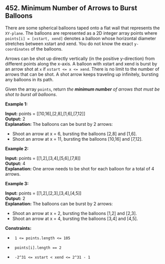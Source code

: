 ## 452. Minimum Number of Arrows to Burst Balloons

There are some spherical balloons taped onto a flat wall that represents the ``XY-plane``. The balloons are represented as a 2D integer array points where ``points[i] = [xstart, xend]`` denotes a balloon whose horizontal diameter stretches between xstart and xend. You do not know the exact ``y-coordinates`` of the balloons.

Arrows can be shot up directly vertically (in the positive y-direction) from different points along the x-axis. A balloon with xstart and xend is burst by an arrow shot at ``x`` if ``xstart <= x <= xend``. There is no limit to the number of arrows that can be shot. A shot arrow keeps traveling up infinitely, bursting any balloons in its path.

Given the array ``points``, return *the __minimum number__ of arrows that must be shot to burst all balloons*.

 

**Example 1:**

**Input:** points = [[10,16],[2,8],[1,6],[7,12]] <br>
**Output:** 2 <br>
**Explanation:** The balloons can be burst by 2 arrows:
- Shoot an arrow at x = 6, bursting the balloons [2,8] and [1,6].
- Shoot an arrow at x = 11, bursting the balloons [10,16] and [7,12].

**Example 2:**

**Input:** points = [[1,2],[3,4],[5,6],[7,8]] <br>
**Output:** 4  <br>
**Explanation:** One arrow needs to be shot for each balloon for a total of 4 arrows.

**Example 3:**

**Input:** points = [[1,2],[2,3],[3,4],[4,5]] <br>
**Output:** 2 <br>
**Explanation:** The balloons can be burst by 2 arrows:
- Shoot an arrow at x = 2, bursting the balloons [1,2] and [2,3].
- Shoot an arrow at x = 4, bursting the balloons [3,4] and [4,5].
 

**Constraints:**

- `` 1 <= points.length <= 105``

- `` points[i].length == 2`` 
 
- `` -2^31 <= xstart < xend <= 2^31 - 1``